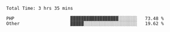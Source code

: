 <!--START_SECTION:waka-->

```text
Total Time: 3 hrs 35 mins

PHP                     ▓▓▓▓▓▓▓▓▓▓▓▓▓▓▓▓▓▓░░░░░░░   73.48 %
Other                   ▓▓▓▓▓░░░░░░░░░░░░░░░░░░░░   19.62 %
```

<!--END_SECTION:waka-->

